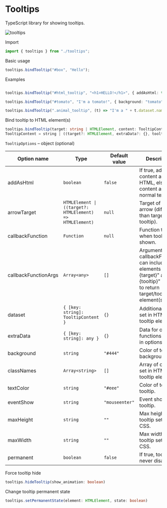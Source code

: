 # Tooltips

TypeScript library for showing tooltips. 

![tooltips](https://user-images.githubusercontent.com/24278460/163690336-dcb9946e-24b2-4dc6-b4db-c092a33ad815.png)


Import<br/>
```typescript
import { tooltips } from "./tooltips";
```

Basic usage<br/>
```typescript
tooltips.bindTooltip("#box", "Hello");
```

Examples
```typescript

tooltips.bindTooltip("#html_tooltip", "<h1>HELLO!</h1>", { addAsHtml: true });

tooltips.bindTooltip("#tomato", "I'm a tomato!", { background: "tomato", textColor: "black" });

tooltips.bindTooltip(".animal_tooltip", (t) => "I'm a " + t.dataset.name + "!");
```
   

Bind tooltip to HTML element(s)
```typescript
tooltips.bindTooltip(target: string | HTMLElement, content: TooltipContent, user_options?: TooltipOptions)
TooltipContent = string | ((target?: HTMLElement, extraData?: {}, tooltip?: HTMLElement) => string);
```


`TooltipOptions` &ndash; object (optional)

| Option name         | Type                      | Default value       | Description                                             |
| ------------------- | ------------------------- | ------------------  | ------------------------------------------------------- |
| addAsHtml           | `boolean`                 | `false`             | If true, adds content as HTML, else adds content as normal text. |
| arrowTarget         | `HTMLElement \| ((target?: HTMLElement) => HTMLElement)` | `null` | Target of tooltip arrow (different than target of tooltip). |
| callbackFunction    | `Function`                | `null`              | Function to call when tooltip is shown.                 |
| callbackFunctionArgs| `Array<any>`              | `[]`                | Arguments for callbackFunction; can include elements "{target}" and/or "{tooltip}" in order to return target/tooltip element(s). |
| dataset             | `{ [key: string]: TooltipContent }` | `{}`      | Additional data to set in HTML tooltip element.         |
| extraData           | `{ [key: string]: any }`  | `{}`                | Data for other functions passed in options.             |
| background          | `string`                  | `"#444"`            | Color of tooltip background.                            |
| classNames          | `Array<string>`           | `[]`                | Array of classes set in HTML tooltip element.           |
| textColor           | `string`                  | `"#eee"`             | Color of text in tooltip.                               |
| eventShow           | `string`                  | `"mouseenter"`      | Event showing tooltip.                                  |
| maxHeight           | `string`                  | `""`                | Max height of tooltip set in CSS.                       |
| maxWidth            | `string`                  | `""`                | Max width of tooltip set in CSS.                        |
| permanent           | `boolean`                 | `false`             | If true, tooltip will never disappear.                  | 
  

Force tooltip hide
```typescript
tooltips.hideTooltip(show_animation: boolean)
```
    
Change tooltip permanent state
```typescript
tooltips.setPermanentState(element: HTMLElement, state: boolean)
```    
    
